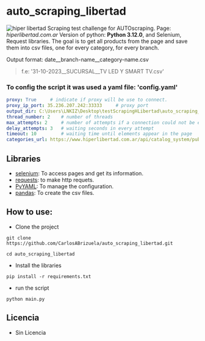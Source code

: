 # auto_scraping_libertad
![hiper libertad](https://hiperlibertad.vtexassets.com/assets/vtex/assets-builder/hiperlibertad.fizzmod-theme/1.17.1/img/retailStoreLogo___647637fa923edf985acb24aa6915109e.svg)
Scraping test challenge for AUTOscraping. Page: _hiperlibertad.com.ar_
Version of python: **Python 3.12.0**, and Selenium, Request libraries.
The goal is to get all products from the page and save them into csv files, one for every category, for every branch.
 
Output format: date__branch-name__category-name.csv
>f.e: '31-10-2023__SUCURSAL__TV LED Y SMART TV.csv'

### To config the script it was used a yaml file: 'config.yaml'
```yaml
proxy: True     # indicate if proxy will be use to connect.
proxy_ip_port: 35.236.207.242:33333     # proxy port 
output_dir: C:\Users\LNKIZ\Desktop\testScrapingHLibertad\auto_scraping_libertad\salida  # folder dir where files will be saved
thread_number: 2    # number of threads
max_attempts: 2     # number of attempts if a connection could not be established.
delay_attempts: 3   # waiting seconds in every attempt
timeout: 10         # waiting time until elements appear in the page
categories_url: https://www.hiperlibertad.com.ar/api/catalog_system/pub/category/tree/3 # url to categories json file.
```
## Libraries
- [selenium](https://selenium-python.readthedocs.io/index.html#): To access pages and get its information.
- [requests](https://requests.readthedocs.io/): to make http requets.
- [PyYAML](https://pyyaml.org/): To manage the configuration.
- [pandas](https://pandas.pydata.org/docs/index.html): To create the csv files.

## How to use:
- Clone the project
```
git clone https://github.com/CarlosABrizuela/auto_scraping_libertad.git 
```
```
cd auto_scraping_libertad
```
- Install the libraries
```
pip install -r requirements.txt
```
- run the script
```
python main.py
```

## Licencia
- Sin Licencia

